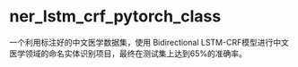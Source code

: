 # ner_lstm_crf_pytorch_class
一个利用标注好的中文医学数据集，使用 Bidirectional LSTM-CRF模型进行中文医学领域的命名实体识别项目，最终在测试集上达到65%的准确率。
